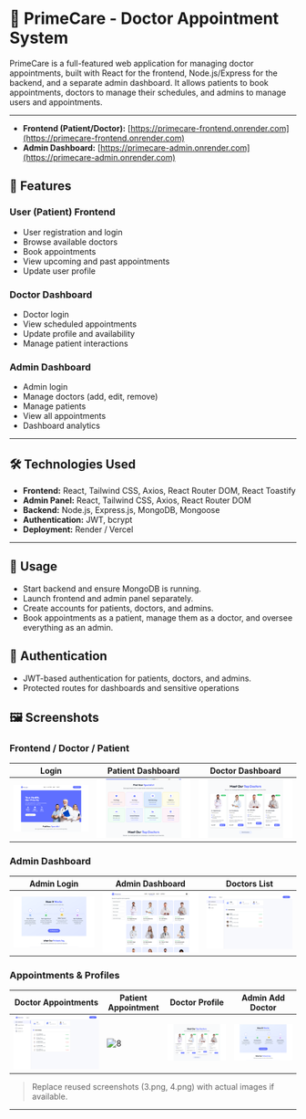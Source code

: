 # 🏥 PrimeCare - Doctor Appointment System

PrimeCare is a full-featured web application for managing doctor appointments, built with React for the frontend, Node.js/Express for the backend, and a separate admin dashboard. It allows patients to book appointments, doctors to manage their schedules, and admins to manage users and appointments.

---

- **Frontend (Patient/Doctor):** [https://primecare-frontend.onrender.com](https://primecare-frontend.onrender.com)  
- **Admin Dashboard:** [https://primecare-admin.onrender.com](https://primecare-admin.onrender.com)  


## 🌟 Features

### User (Patient) Frontend
- User registration and login
- Browse available doctors
- Book appointments
- View upcoming and past appointments
- Update user profile

### Doctor Dashboard
- Doctor login
- View scheduled appointments
- Update profile and availability
- Manage patient interactions

### Admin Dashboard
- Admin login
- Manage doctors (add, edit, remove)
- Manage patients
- View all appointments
- Dashboard analytics

---

## 🛠️ Technologies Used

- **Frontend:** React, Tailwind CSS, Axios, React Router DOM, React Toastify
- **Admin Panel:** React, Tailwind CSS, Axios, React Router DOM
- **Backend:** Node.js, Express.js, MongoDB, Mongoose
- **Authentication:** JWT, bcrypt
- **Deployment:** Render / Vercel

---

## 🧩 Usage

 - Start backend and ensure MongoDB is running.
 - Launch frontend and admin panel separately.
 - Create accounts for patients, doctors, and admins.
 - Book appointments as a patient, manage them as a doctor, and oversee everything as an admin.


## 🔐 Authentication

 - JWT-based authentication for patients, doctors, and admins.
 - Protected routes for dashboards and sensitive operations


## 🖼️ Screenshots

### Frontend / Doctor / Patient

| Login | Patient Dashboard | Doctor Dashboard |
|-------|-----------------|----------------|
| ![1](./screenshots/1.png) | ![2](./screenshots/2.png) | ![3](./screenshots/3.png) |

### Admin Dashboard

| Admin Login | Admin Dashboard | Doctors List |
|-------------|----------------|-------------|
| ![4](./screenshots/4.png) | ![5](./screenshots/5.png) | ![6](./screenshots/6.png) |

### Appointments & Profiles

| Doctor Appointments | Patient Appointment | Doctor Profile | Admin Add Doctor |
|-------------------|------------------|---------------|----------------|
| ![7](./screenshots/7.png) | ![8](./screenshots/8.png) | ![3](./screenshots/3.png) | ![4](./screenshots/4.png) |

> Replace reused screenshots (3.png, 4.png) with actual images if available.

---

